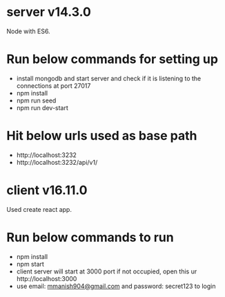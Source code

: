 # server v14.3.0
Node with ES6.

# Run below commands for setting up
* install mongodb and start server and check if it is listening to the connections at port 27017
* npm install
* npm run seed
* npm run dev-start


# Hit below urls used as base path
* http://localhost:3232
* http://localhost:3232/api/v1/


# client v16.11.0
Used create react app.

# Run below commands to run
* npm install
* npm start
* client server will start at 3000 port if not occupied, open this ur http://localhost:3000
* use email: mmanish904@gmail.com and  password: secret123 to login